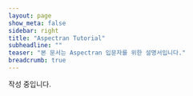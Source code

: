 ```yaml
---
layout: page
show_meta: false
sidebar: right
title: "Aspectran Tutorial"
subheadline: ""
teaser: "본 문서는 Aspectran 입문자를 위한 설명서입니다."
breadcrumb: true
---
```

<!--more-->
작성 중입니다.
